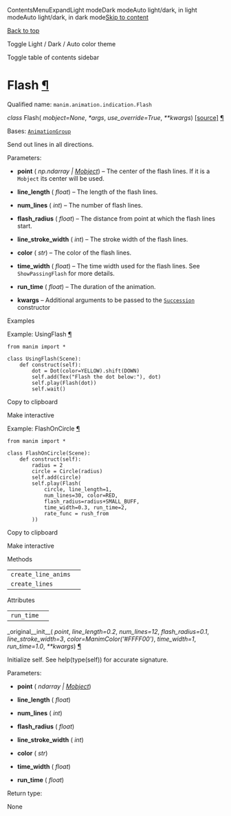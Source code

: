 ContentsMenuExpandLight modeDark modeAuto light/dark, in light modeAuto light/dark, in dark mode[Skip to content](https://docs.manim.community/en/stable/reference/manim.animation.indication.Flash.html#furo-main-content)

[Back to top](https://docs.manim.community/en/stable/reference/manim.animation.indication.Flash.html#)

Toggle Light / Dark / Auto color theme

Toggle table of contents sidebar

# Flash [¶](https://docs.manim.community/en/stable/reference/manim.animation.indication.Flash.html\#flash "Link to this heading")

Qualified name: `manim.animation.indication.Flash`

_class_ Flash( _mobject=None_, _\*args_, _use\_override=True_, _\*\*kwargs_) [\[source\]](https://docs.manim.community/en/stable/_modules/manim/animation/indication.html#Flash) [¶](https://docs.manim.community/en/stable/reference/manim.animation.indication.Flash.html#manim.animation.indication.Flash "Link to this definition")

Bases: [`AnimationGroup`](https://docs.manim.community/en/stable/reference/manim.animation.composition.AnimationGroup.html#manim.animation.composition.AnimationGroup "manim.animation.composition.AnimationGroup")

Send out lines in all directions.

Parameters:

- **point** ( _np.ndarray_ _\|_ [_Mobject_](https://docs.manim.community/en/stable/reference/manim.mobject.mobject.Mobject.html#manim.mobject.mobject.Mobject "manim.mobject.mobject.Mobject")) – The center of the flash lines. If it is a `Mobject` its center will be used.

- **line\_length** ( _float_) – The length of the flash lines.

- **num\_lines** ( _int_) – The number of flash lines.

- **flash\_radius** ( _float_) – The distance from point at which the flash lines start.

- **line\_stroke\_width** ( _int_) – The stroke width of the flash lines.

- **color** ( _str_) – The color of the flash lines.

- **time\_width** ( _float_) – The time width used for the flash lines. See `ShowPassingFlash` for more details.

- **run\_time** ( _float_) – The duration of the animation.

- **kwargs** – Additional arguments to be passed to the [`Succession`](https://docs.manim.community/en/stable/reference/manim.animation.composition.Succession.html#manim.animation.composition.Succession "manim.animation.composition.Succession") constructor


Examples

Example: UsingFlash [¶](https://docs.manim.community/en/stable/reference/manim.animation.indication.Flash.html#usingflash)

```
from manim import *

class UsingFlash(Scene):
    def construct(self):
        dot = Dot(color=YELLOW).shift(DOWN)
        self.add(Tex("Flash the dot below:"), dot)
        self.play(Flash(dot))
        self.wait()

```

Copy to clipboard

Make interactive

Example: FlashOnCircle [¶](https://docs.manim.community/en/stable/reference/manim.animation.indication.Flash.html#flashoncircle)

```
from manim import *

class FlashOnCircle(Scene):
    def construct(self):
        radius = 2
        circle = Circle(radius)
        self.add(circle)
        self.play(Flash(
            circle, line_length=1,
            num_lines=30, color=RED,
            flash_radius=radius+SMALL_BUFF,
            time_width=0.3, run_time=2,
            rate_func = rush_from
        ))

```

Copy to clipboard

Make interactive

Methods

|     |     |
| --- | --- |
| `create_line_anims` |  |
| `create_lines` |  |

Attributes

|     |     |
| --- | --- |
| `run_time` |  |

\_original\_\_init\_\_( _point_, _line\_length=0.2_, _num\_lines=12_, _flash\_radius=0.1_, _line\_stroke\_width=3_, _color=ManimColor('#FFFF00')_, _time\_width=1_, _run\_time=1.0_, _\*\*kwargs_) [¶](https://docs.manim.community/en/stable/reference/manim.animation.indication.Flash.html#manim.animation.indication.Flash._original__init__ "Link to this definition")

Initialize self. See help(type(self)) for accurate signature.

Parameters:

- **point** ( _ndarray_ _\|_ [_Mobject_](https://docs.manim.community/en/stable/reference/manim.mobject.mobject.Mobject.html#manim.mobject.mobject.Mobject "manim.mobject.mobject.Mobject"))

- **line\_length** ( _float_)

- **num\_lines** ( _int_)

- **flash\_radius** ( _float_)

- **line\_stroke\_width** ( _int_)

- **color** ( _str_)

- **time\_width** ( _float_)

- **run\_time** ( _float_)


Return type:

None